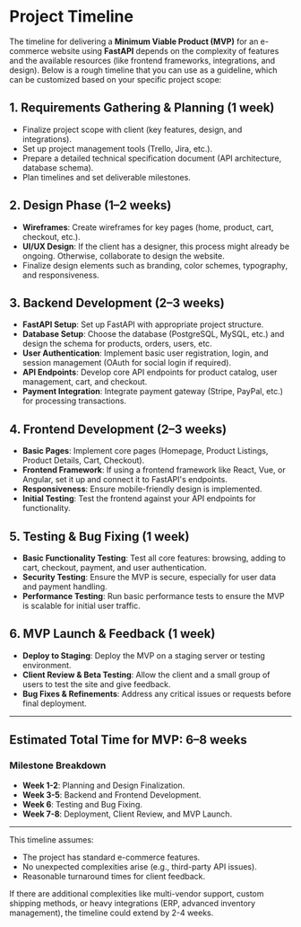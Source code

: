 # Project Timeline

The timeline for delivering a **Minimum Viable Product (MVP)** for an e-commerce website using **FastAPI** depends on the complexity of features and the available resources (like frontend frameworks, integrations, and design). Below is a rough timeline that you can use as a guideline, which can be customized based on your specific project scope:

## **1. Requirements Gathering & Planning (1 week)**

- Finalize project scope with client (key features, design, and integrations).
- Set up project management tools (Trello, Jira, etc.).
- Prepare a detailed technical specification document (API architecture, database schema).
- Plan timelines and set deliverable milestones.

## **2. Design Phase (1–2 weeks)**

- **Wireframes**: Create wireframes for key pages (home, product, cart, checkout, etc.).
- **UI/UX Design**: If the client has a designer, this process might already be ongoing. Otherwise, collaborate to design the website.
- Finalize design elements such as branding, color schemes, typography, and responsiveness.

## **3. Backend Development (2–3 weeks)**

- **FastAPI Setup**: Set up FastAPI with appropriate project structure.
- **Database Setup**: Choose the database (PostgreSQL, MySQL, etc.) and design the schema for products, orders, users, etc.
- **User Authentication**: Implement basic user registration, login, and session management (OAuth for social login if required).
- **API Endpoints**: Develop core API endpoints for product catalog, user management, cart, and checkout.
- **Payment Integration**: Integrate payment gateway (Stripe, PayPal, etc.) for processing transactions.

## **4. Frontend Development (2–3 weeks)**

- **Basic Pages**: Implement core pages (Homepage, Product Listings, Product Details, Cart, Checkout).
- **Frontend Framework**: If using a frontend framework like React, Vue, or Angular, set it up and connect it to FastAPI's endpoints.
- **Responsiveness**: Ensure mobile-friendly design is implemented.
- **Initial Testing**: Test the frontend against your API endpoints for functionality.

## **5. Testing & Bug Fixing (1 week)**

- **Basic Functionality Testing**: Test all core features: browsing, adding to cart, checkout, payment, and user authentication.
- **Security Testing**: Ensure the MVP is secure, especially for user data and payment handling.
- **Performance Testing**: Run basic performance tests to ensure the MVP is scalable for initial user traffic.

## **6. MVP Launch & Feedback (1 week)**

- **Deploy to Staging**: Deploy the MVP on a staging server or testing environment.
- **Client Review & Beta Testing**: Allow the client and a small group of users to test the site and give feedback.
- **Bug Fixes & Refinements**: Address any critical issues or requests before final deployment.

---

## **Estimated Total Time for MVP**: **6–8 weeks**

### Milestone Breakdown

- **Week 1-2**: Planning and Design Finalization.
- **Week 3-5**: Backend and Frontend Development.
- **Week 6**: Testing and Bug Fixing.
- **Week 7-8**: Deployment, Client Review, and MVP Launch.

---

This timeline assumes:

- The project has standard e-commerce features.
- No unexpected complexities arise (e.g., third-party API issues).
- Reasonable turnaround times for client feedback.

If there are additional complexities like multi-vendor support, custom shipping methods, or heavy integrations (ERP, advanced inventory management), the timeline could extend by 2-4 weeks.
